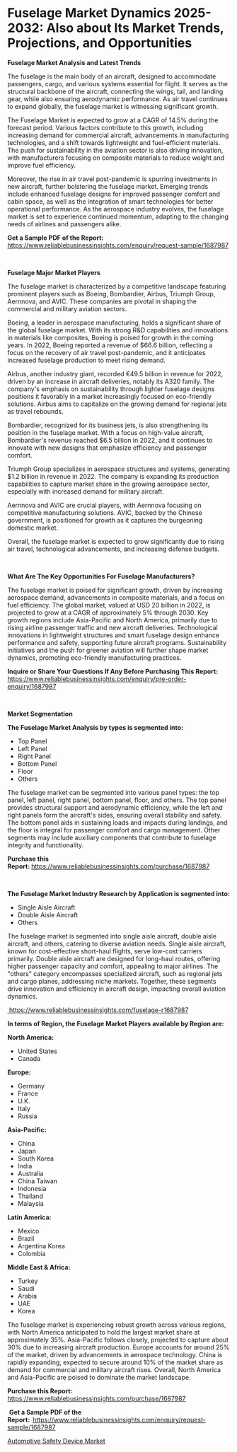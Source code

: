 <p><h1>Fuselage Market Dynamics 2025-2032: Also about Its Market Trends, Projections, and Opportunities</h1></p><p><strong>Fuselage Market Analysis and Latest Trends</strong></p>
<p><p>The fuselage is the main body of an aircraft, designed to accommodate passengers, cargo, and various systems essential for flight. It serves as the structural backbone of the aircraft, connecting the wings, tail, and landing gear, while also ensuring aerodynamic performance. As air travel continues to expand globally, the fuselage market is witnessing significant growth.</p><p>The Fuselage Market is expected to grow at a CAGR of 14.5% during the forecast period. Various factors contribute to this growth, including increasing demand for commercial aircraft, advancements in manufacturing technologies, and a shift towards lightweight and fuel-efficient materials. The push for sustainability in the aviation sector is also driving innovation, with manufacturers focusing on composite materials to reduce weight and improve fuel efficiency.</p><p>Moreover, the rise in air travel post-pandemic is spurring investments in new aircraft, further bolstering the fuselage market. Emerging trends include enhanced fuselage designs for improved passenger comfort and cabin space, as well as the integration of smart technologies for better operational performance. As the aerospace industry evolves, the fuselage market is set to experience continued momentum, adapting to the changing needs of airlines and passengers alike.</p></p>
<p><strong>Get a Sample PDF of the Report:&nbsp;</strong> <a href="https://www.reliablebusinessinsights.com/enquiry/request-sample/1687987?utm_campaign=2313&utm_medium=2&utm_source=Github&utm_content=ia&utm_term=30032025&utm_id=fuselage">https://www.reliablebusinessinsights.com/enquiry/request-sample/1687987</a></p>
<p>&nbsp;</p>
<p><strong>Fuselage Major Market Players</strong></p>
<p><p>The fuselage market is characterized by a competitive landscape featuring prominent players such as Boeing, Bombardier, Airbus, Triumph Group, Aernnova, and AVIC. These companies are pivotal in shaping the commercial and military aviation sectors.</p><p>Boeing, a leader in aerospace manufacturing, holds a significant share of the global fuselage market. With its strong R&D capabilities and innovations in materials like composites, Boeing is poised for growth in the coming years. In 2022, Boeing reported a revenue of $66.6 billion, reflecting a focus on the recovery of air travel post-pandemic, and it anticipates increased fuselage production to meet rising demand.</p><p>Airbus, another industry giant, recorded €49.5 billion in revenue for 2022, driven by an increase in aircraft deliveries, notably its A320 family. The company's emphasis on sustainability through lighter fuselage designs positions it favorably in a market increasingly focused on eco-friendly solutions. Airbus aims to capitalize on the growing demand for regional jets as travel rebounds.</p><p>Bombardier, recognized for its business jets, is also strengthening its position in the fuselage market. With a focus on high-value aircraft, Bombardier's revenue reached $6.5 billion in 2022, and it continues to innovate with new designs that emphasize efficiency and passenger comfort.</p><p>Triumph Group specializes in aerospace structures and systems, generating $1.2 billion in revenue in 2022. The company is expanding its production capabilities to capture market share in the growing aerospace sector, especially with increased demand for military aircraft.</p><p>Aernnova and AVIC are crucial players, with Aernnova focusing on competitive manufacturing solutions. AVIC, backed by the Chinese government, is positioned for growth as it captures the burgeoning domestic market.</p><p>Overall, the fuselage market is expected to grow significantly due to rising air travel, technological advancements, and increasing defense budgets.</p></p>
<p>&nbsp;</p>
<p><strong>What Are The Key Opportunities For Fuselage Manufacturers?</strong></p>
<p><p>The fuselage market is poised for significant growth, driven by increasing aerospace demand, advancements in composite materials, and a focus on fuel efficiency. The global market, valued at USD 20 billion in 2022, is projected to grow at a CAGR of approximately 5% through 2030. Key growth regions include Asia-Pacific and North America, primarily due to rising airline passenger traffic and new aircraft deliveries. Technological innovations in lightweight structures and smart fuselage design enhance performance and safety, supporting future aircraft programs. Sustainability initiatives and the push for greener aviation will further shape market dynamics, promoting eco-friendly manufacturing practices.</p></p>
<p><strong>Inquire or Share Your Questions If Any Before Purchasing This Report:</strong> <a href="https://www.reliablebusinessinsights.com/enquiry/pre-order-enquiry/1687987?utm_campaign=2313&utm_medium=2&utm_source=Github&utm_content=ia&utm_term=30032025&utm_id=fuselage">https://www.reliablebusinessinsights.com/enquiry/pre-order-enquiry/1687987</a></p>
<p>&nbsp;</p>
<p><strong>Market Segmentation</strong></p>
<p><strong>The Fuselage Market Analysis by types is segmented into:</strong></p>
<p><ul><li>Top Panel</li><li>Left Panel</li><li>Right Panel</li><li>Bottom Panel</li><li>Floor</li><li>Others</li></ul></p>
<p><p>The fuselage market can be segmented into various panel types: the top panel, left panel, right panel, bottom panel, floor, and others. The top panel provides structural support and aerodynamic efficiency, while the left and right panels form the aircraft's sides, ensuring overall stability and safety. The bottom panel aids in sustaining loads and impacts during landings, and the floor is integral for passenger comfort and cargo management. Other segments may include auxiliary components that contribute to fuselage integrity and functionality.</p></p>
<p><strong>Purchase this Report:&nbsp;</strong><a href="https://www.reliablebusinessinsights.com/purchase/1687987?utm_campaign=2313&utm_medium=2&utm_source=Github&utm_content=ia&utm_term=30032025&utm_id=fuselage">https://www.reliablebusinessinsights.com/purchase/1687987</a></p>
<p>&nbsp;</p>
<p><strong>The Fuselage Market Industry Research by Application is segmented into:</strong></p>
<p><ul><li>Single Aisle Aircraft</li><li>Double Aisle Aircraft</li><li>Others</li></ul></p>
<p><p>The fuselage market is segmented into single aisle aircraft, double aisle aircraft, and others, catering to diverse aviation needs. Single aisle aircraft, known for cost-effective short-haul flights, serve low-cost carriers primarily. Double aisle aircraft are designed for long-haul routes, offering higher passenger capacity and comfort, appealing to major airlines. The "others" category encompasses specialized aircraft, such as regional jets and cargo planes, addressing niche markets. Together, these segments drive innovation and efficiency in aircraft design, impacting overall aviation dynamics.</p></p>
<p><a href="https://www.reliablebusinessinsights.com/fuselage-r1687987?utm_campaign=2313&utm_medium=2&utm_source=Github&utm_content=ia&utm_term=30032025&utm_id=fuselage">&nbsp;https://www.reliablebusinessinsights.com/fuselage-r1687987</a></p>
<p><strong>In terms of Region, the Fuselage Market Players available by Region are:</strong></p>
<p>
    <p> <strong> North America: </strong>
        <ul>
            <li>United States</li>
            <li>Canada</li>
        </ul>
        </p> 
    <p> <strong> Europe: </strong>
        <ul>
            <li>Germany</li>
            <li>France</li>
            <li>U.K.</li>
            <li>Italy</li>
            <li>Russia</li>
        </ul>
        </p> 
    <p> <strong> Asia-Pacific: </strong>
        <ul>
            <li>China</li>
            <li>Japan</li>
            <li>South Korea</li>
            <li>India</li>
            <li>Australia</li>
            <li>China Taiwan</li>
            <li>Indonesia</li>
            <li>Thailand</li>
            <li>Malaysia</li>
        </ul>
        </p> 
    <p> <strong> Latin America: </strong>
        <ul>
            <li>Mexico</li>
            <li>Brazil</li>
            <li>Argentina Korea</li>
            <li>Colombia</li>
        </ul>
        </p> 
    <p> <strong> Middle East & Africa: </strong>
        <ul>
            <li>Turkey</li>
            <li>Saudi</li>
            <li>Arabia</li>
            <li>UAE</li>
            <li>Korea</li>
        </ul>
    </p>
    </p>
<p><p>The fuselage market is experiencing robust growth across various regions, with North America anticipated to hold the largest market share at approximately 35%. Asia-Pacific follows closely, projected to capture about 30% due to increasing aircraft production. Europe accounts for around 25% of the market, driven by advancements in aerospace technology. China is rapidly expanding, expected to secure around 10% of the market share as demand for commercial and military aircraft rises. Overall, North America and Asia-Pacific are poised to dominate the market landscape.</p></p>
<p><strong>Purchase this Report: </strong><a href="https://www.reliablebusinessinsights.com/purchase/1687987?utm_campaign=2313&utm_medium=2&utm_source=Github&utm_content=ia&utm_term=30032025&utm_id=fuselage">https://www.reliablebusinessinsights.com/purchase/1687987</a></p>
<p>&nbsp;<strong>Get a Sample PDF of the Report:&nbsp;&nbsp;</strong><a href="https://www.reliablebusinessinsights.com/enquiry/request-sample/1687987?utm_campaign=2313&utm_medium=2&utm_source=Github&utm_content=ia&utm_term=30032025&utm_id=fuselage">https://www.reliablebusinessinsights.com/enquiry/request-sample/1687987</a></p>
<p><strong></strong></p>
<p><p><a href="https://github.com/boitafbg/Market-Research-Report-List-1/blob/main/automotive-safety-device-market.md?utm_campaign=2313&utm_medium=2&utm_source=Github&utm_content=ia&utm_term=30032025&utm_id=fuselage">Automotive Safety Device Market</a></p></p>